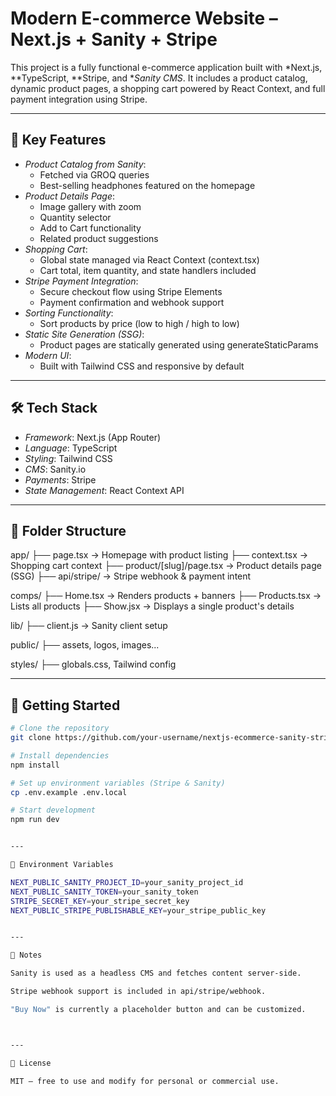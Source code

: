 
# Modern E-commerce Website – Next.js + Sanity + Stripe

This project is a fully functional e-commerce application built with *Next.js, **TypeScript, **Stripe, and **Sanity CMS*. It includes a product catalog, dynamic product pages, a shopping cart powered by React Context, and full payment integration using Stripe.

---

## 🛒 Key Features

- *Product Catalog from Sanity*:
  - Fetched via GROQ queries
  - Best-selling headphones featured on the homepage
- *Product Details Page*:
  - Image gallery with zoom
  - Quantity selector
  - Add to Cart functionality
  - Related product suggestions
- *Shopping Cart*:
  - Global state managed via React Context (context.tsx)
  - Cart total, item quantity, and state handlers included
- *Stripe Payment Integration*:
  - Secure checkout flow using Stripe Elements
  - Payment confirmation and webhook support
- *Sorting Functionality*:
  - Sort products by price (low to high / high to low)
- *Static Site Generation (SSG)*:
  - Product pages are statically generated using generateStaticParams
- *Modern UI*:
  - Built with Tailwind CSS and responsive by default

---

## 🛠 Tech Stack

- *Framework*: Next.js (App Router)
- *Language*: TypeScript
- *Styling*: Tailwind CSS
- *CMS*: Sanity.io
- *Payments*: Stripe
- *State Management*: React Context API

---

## 📁 Folder Structure

app/ ├── page.tsx                   → Homepage with product listing ├── context.tsx                → Shopping cart context ├── product/[slug]/page.tsx    → Product details page (SSG) ├── api/stripe/                → Stripe webhook & payment intent

comps/ ├── Home.tsx                   → Renders products + banners ├── Products.tsx               → Lists all products ├── Show.jsx                   → Displays a single product's details

lib/ ├── client.js                  → Sanity client setup

public/ ├── assets, logos, images...

styles/ ├── globals.css, Tailwind config

---

## 🚀 Getting Started

```bash
# Clone the repository
git clone https://github.com/your-username/nextjs-ecommerce-sanity-stripe.git

# Install dependencies
npm install

# Set up environment variables (Stripe & Sanity)
cp .env.example .env.local

# Start development
npm run dev


---

🔐 Environment Variables

NEXT_PUBLIC_SANITY_PROJECT_ID=your_sanity_project_id
NEXT_PUBLIC_SANITY_TOKEN=your_sanity_token
STRIPE_SECRET_KEY=your_stripe_secret_key
NEXT_PUBLIC_STRIPE_PUBLISHABLE_KEY=your_stripe_public_key


---

🧠 Notes

Sanity is used as a headless CMS and fetches content server-side.

Stripe webhook support is included in api/stripe/webhook.

"Buy Now" is currently a placeholder button and can be customized.



---

📝 License

MIT — free to use and modify for personal or commercial use.
